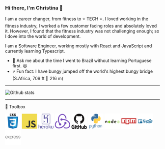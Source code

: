 ### Hi there, I'm Christina 👋

I am a career changer, from fitness to ⭐ TECH ⭐. 
I loved working in the fitness industry, I worked a few customer facing roles and absolutely loved it. 
However, I found that the fitness industry was not challenging enough; so I dove into the world of development. 

I am a Software Engineer, working mostly with React and JavaScript and currently learning Typescript. 
- 💬 Ask me about the time I went to Brazil without learning Portuguese first. 😆
- ⚡ Fun fact: I have bungy jumped off the world's highest bungy bridge (S.Africa, 709 ft || 216 m) 

------
![Github stats](https://github-readme-stats.vercel.app/api?username=c-melchor&show_icons=true&count_private=true)

------
🧰 Toolbox


<img src="https://raw.githubusercontent.com/devicons/devicon/c7d326b6009e60442abc35fa45706d6f30ee4c8e/icons/css3/css3-original-wordmark.svg" alt="css3 icon" width="50px" height="50px"/>  <img src="https://raw.githubusercontent.com/devicons/devicon/c7d326b6009e60442abc35fa45706d6f30ee4c8e/icons/javascript/javascript-original.svg" alt="javascript icon" width="50px" height="50px"/> <img src="https://raw.githubusercontent.com/devicons/devicon/c7d326b6009e60442abc35fa45706d6f30ee4c8e/icons/heroku/heroku-original-wordmark.svg" alt="heroku icon" width="50px" height="50px"/>  <img src="https://raw.githubusercontent.com/devicons/devicon/c7d326b6009e60442abc35fa45706d6f30ee4c8e/icons/redux/redux-original.svg" alt="redux icon" width="50px" height="50px"/>  <img src="https://raw.githubusercontent.com/devicons/devicon/c7d326b6009e60442abc35fa45706d6f30ee4c8e/icons/github/github-original-wordmark.svg" alt="github icon" width="50px" height="50px"/>  <img src="https://raw.githubusercontent.com/devicons/devicon/c7d326b6009e60442abc35fa45706d6f30ee4c8e/icons/python/python-original-wordmark.svg" alt="python icon" width="50px" height="50px"/>  <img src="https://raw.githubusercontent.com/devicons/devicon/c7d326b6009e60442abc35fa45706d6f30ee4c8e/icons/nodejs/nodejs-original-wordmark.svg" alt="nodejs icon" width="50px" height="50px"/>  <img src="https://raw.githubusercontent.com/devicons/devicon/c7d326b6009e60442abc35fa45706d6f30ee4c8e/icons/npm/npm-original-wordmark.svg" alt="npm icon" width="50px" height="50px"/>  <img src="https://raw.githubusercontent.com/devicons/devicon/c7d326b6009e60442abc35fa45706d6f30ee4c8e/icons/trello/trello-plain-wordmark.svg" alt="trello icon" width="50px" height="50px"/>  <img src="https://raw.githubusercontent.com/devicons/devicon/c7d326b6009e60442abc35fa45706d6f30ee4c8e/icons/express/express-original-wordmark.svg" alt="trello icon" width="50px" height="50px"/>
